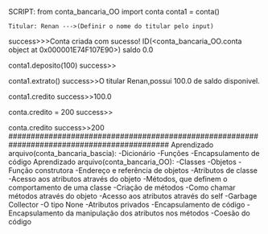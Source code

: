 SCRIPT: 
from conta_bancaria_OO import conta
conta1 = conta()  

    Titular: Renan --->(Definir o nome do titular pelo input)
success>>>Conta criada com sucesso! ID(<conta_bancaria_OO.conta object at 0x000001E74F107E90>)
          saldo 0.0

conta1.deposito(100)
success>>

conta1.extrato()
success>>O titular Renan,possui 100.0 de saldo disponivel.

conta1.credito
success>>100.0

conta.credito = 200
success>>

conta.credito
success>>200
############################################################################################
Aprendizado arquivo(conta_bancaria_bascia):
    -Dicionário
    -Funções
    -Encapsulamento de código
Aprendizado arquivo(conta_bancaria_OO):
    -Classes
    -Objetos
    -Função construtora
    -Endereço e referência de objetos
    -Atributos de classe
    -Acesso aos atributos através do objeto
    -Métodos, que definem o comportamento de uma classe
    -Criação de métodos
    -Como chamar métodos através do objeto
    -Acesso aos atributos através do self
    -Garbage Collector
    -O tipo None
    -Atributos privados
    -Encapsulamento de código
    -Encapsulamento da manipulação dos atributos nos métodos
    -Coesão do código